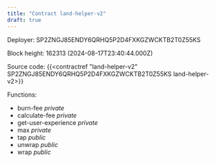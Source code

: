 ```yaml
---
title: "Contract land-helper-v2"
draft: true
---
```

Deployer: SP2ZNGJ85ENDY6QRHQ5P2D4FXKGZWCKTB2T0Z55KS


 



Block height: 162313 (2024-08-17T23:40:44.000Z)

Source code: {{<contractref "land-helper-v2" SP2ZNGJ85ENDY6QRHQ5P2D4FXKGZWCKTB2T0Z55KS land-helper-v2>}}

Functions:

* burn-fee _private_
* calculate-fee _private_
* get-user-experience _private_
* max _private_
* tap _public_
* unwrap _public_
* wrap _public_
